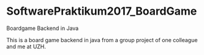 # SoftwarePraktikum2017_BoardGame
Boardgame Backend in Java 

This is a board game backend in java from a group project of one colleague and me at UZH.
